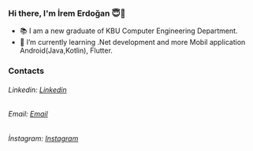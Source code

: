 ### Hi there, I'm İrem Erdoğan 😇👋

- 📚 I am a new graduate of KBU Computer Engineering Department.
- 🌱 I’m currently learning .Net development and more Mobil application Android(Java,Kotlin), Flutter.

<!---
👯 I’m looking to collaborate on ...
🔭 I’m currently working on ...
--->
### Contacts

###### Linkedin: [Linkedin](www.linkedin.com/in/iremerdogan1)
###### Email: [Email](irmerdgn06@gmail.com)
###### İnstagram: [Instagram](https://www.instagram.com/yazilimci1kadin/)
